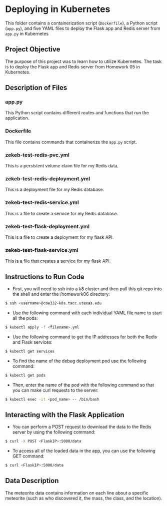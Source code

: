 # Deploying in Kubernetes
This folder contains a containerization script (`Dockerfile`), a Python script (`app.py`), and five YAML files to deploy the Flask app and Redis server from `app.py` in Kubernetes

## Project Objective
The purpose of this project was to learn how to utilize Kubernetes. The task is to deploy the Flask app and Redis server from Homework 05 in Kubernetes.

## Description of Files
### app.py
This Python script contains different routes and functions that run the application.
### Dockerfile
This file contains commands that containerize the `app.py` script.
### zekeb-test-redis-pvc.yml
This is a persistent volume claim file for my Redis data.
### zekeb-test-redis-deployment.yml
This is a deployment file for my Redis database.
### zekeb-test-redis-service.yml
This is a file to create a service for my Redis database.
### zekeb-test-flask-deployment.yml
This is a file to create a deployment for my flask API.
### zekeb-test-flask-service.yml
This is a file that creates a service for my flask API.

## Instructions to Run Code
- First, you will need to ssh into a k8 cluster and then pull this git repo into the shell and enter the /homework06 directory:
```bash
$ ssh <username>@coe332-k8s.tacc.utexas.edu
```

- Use the following command with each individual YAML file name to start all the pods:
```bash
$ kubectl apply -f <filename>.yml
```

- Use the following command to get the IP addresses for both the Redis and Flask services:
```bash
$ kubectl get services
```

- To find the name of the debug deployment pod use the following command:
```bash
$ kubectl get pods
```

- Then, enter the name of the pod with the following command so that you can make curl requests to the server:
```bash
$ kubectl exec -it <pod_name> -- /bin/bash
```

## Interacting with the Flask Application
- You can perform a POST request to download the data to the Redis server by using the following command:
```bash
$ curl -X POST <FlaskIP>:5000/data
```

- To access all of the loaded data in the app, you can use the following GET command:
```bash
$ curl <FlaskIP>:5000/data
```

## Data Description
The meteorite data contains information on each line about a specific meteorite (such as who discovered it, the mass, the class, and the location).
